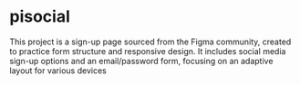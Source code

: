 # pisocial
This project is a sign-up page sourced from the Figma community, created to practice form structure and responsive design. It includes social media sign-up options and an email/password form, focusing on an adaptive layout for various devices
